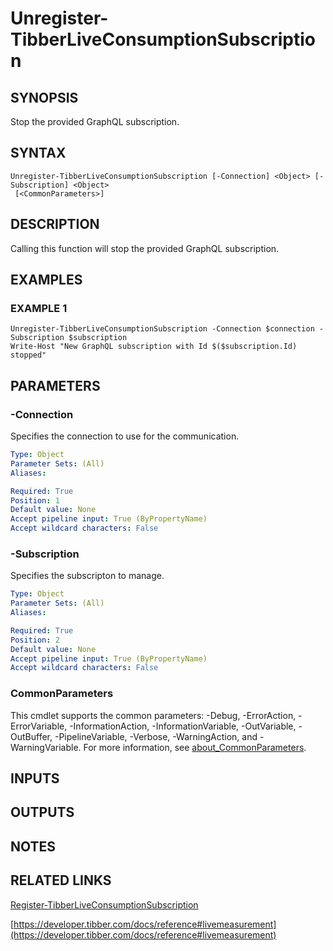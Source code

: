 # Unregister-TibberLiveConsumptionSubscription

## SYNOPSIS
Stop the provided GraphQL subscription.

## SYNTAX

```
Unregister-TibberLiveConsumptionSubscription [-Connection] <Object> [-Subscription] <Object>
 [<CommonParameters>]
```

## DESCRIPTION
Calling this function will stop the provided GraphQL subscription.

## EXAMPLES

### EXAMPLE 1
```
Unregister-TibberLiveConsumptionSubscription -Connection $connection -Subscription $subscription
Write-Host "New GraphQL subscription with Id $($subscription.Id) stopped"
```

## PARAMETERS

### -Connection
Specifies the connection to use for the communication.

```yaml
Type: Object
Parameter Sets: (All)
Aliases:

Required: True
Position: 1
Default value: None
Accept pipeline input: True (ByPropertyName)
Accept wildcard characters: False
```

### -Subscription
Specifies the subscripton to manage.

```yaml
Type: Object
Parameter Sets: (All)
Aliases:

Required: True
Position: 2
Default value: None
Accept pipeline input: True (ByPropertyName)
Accept wildcard characters: False
```

### CommonParameters
This cmdlet supports the common parameters: -Debug, -ErrorAction, -ErrorVariable, -InformationAction, -InformationVariable, -OutVariable, -OutBuffer, -PipelineVariable, -Verbose, -WarningAction, and -WarningVariable. For more information, see [about_CommonParameters](http://go.microsoft.com/fwlink/?LinkID=113216).

## INPUTS

## OUTPUTS

## NOTES

## RELATED LINKS

[Register-TibberLiveConsumptionSubscription](Register-TibberLiveConsumptionSubscription.md)

[https://developer.tibber.com/docs/reference#livemeasurement](https://developer.tibber.com/docs/reference#livemeasurement)

